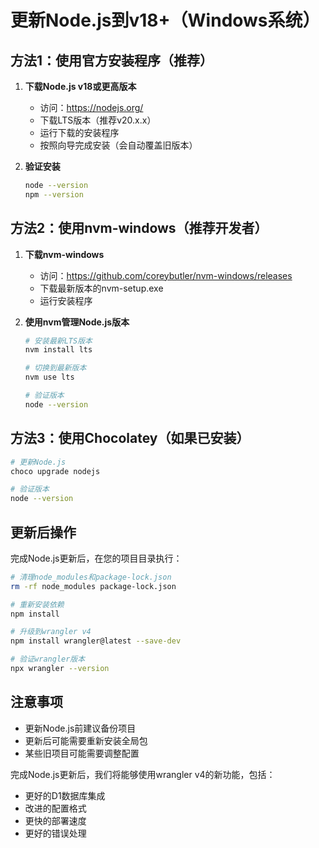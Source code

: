 # 更新Node.js到v18+（Windows系统）

## 方法1：使用官方安装程序（推荐）

1. **下载Node.js v18或更高版本**
   - 访问：https://nodejs.org/
   - 下载LTS版本（推荐v20.x.x）
   - 运行下载的安装程序
   - 按照向导完成安装（会自动覆盖旧版本）

2. **验证安装**
   ```bash
   node --version
   npm --version
   ```

## 方法2：使用nvm-windows（推荐开发者）

1. **下载nvm-windows**
   - 访问：https://github.com/coreybutler/nvm-windows/releases
   - 下载最新版本的nvm-setup.exe
   - 运行安装程序

2. **使用nvm管理Node.js版本**
   ```bash
   # 安装最新LTS版本
   nvm install lts
   
   # 切换到最新版本
   nvm use lts
   
   # 验证版本
   node --version
   ```

## 方法3：使用Chocolatey（如果已安装）

```bash
# 更新Node.js
choco upgrade nodejs

# 验证版本
node --version
```

## 更新后操作

完成Node.js更新后，在您的项目目录执行：

```bash
# 清理node_modules和package-lock.json
rm -rf node_modules package-lock.json

# 重新安装依赖
npm install

# 升级到wrangler v4
npm install wrangler@latest --save-dev

# 验证wrangler版本
npx wrangler --version
```

## 注意事项

- 更新Node.js前建议备份项目
- 更新后可能需要重新安装全局包
- 某些旧项目可能需要调整配置

完成Node.js更新后，我们将能够使用wrangler v4的新功能，包括：
- 更好的D1数据库集成
- 改进的配置格式
- 更快的部署速度
- 更好的错误处理